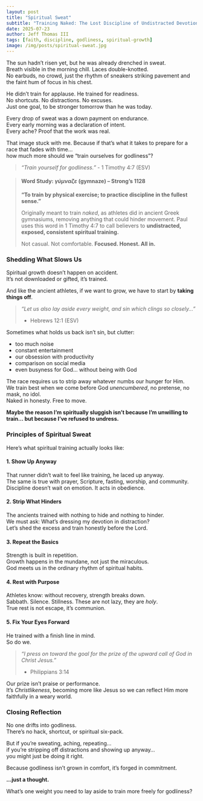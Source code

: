 ```yaml
---
layout: post
title: "Spiritual Sweat"
subtitle: "Training Naked: The Lost Discipline of Undistracted Devotion"
date: 2025-07-23
author: Jeff Thomas III
tags: [faith, discipline, godliness, spiritual-growth]
image: /img/posts/spiritual-sweat.jpg
---
```


The sun hadn’t risen yet, but he was already drenched in sweat.  
Breath visible in the morning chill. Laces double-knotted.  
No earbuds, no crowd, just the rhythm of sneakers striking pavement and the faint hum of focus in his chest.  

He didn’t train for applause. He trained for readiness.  
No shortcuts. No distractions. No excuses.  
Just one goal, to be stronger tomorrow than he was today.

Every drop of sweat was a down payment on endurance.  
Every early morning was a declaration of intent.  
Every ache? Proof that the work was real.

That image stuck with me. Because if that’s what it takes to prepare for a race that fades with time…  
how much more should we “train ourselves for godliness”?

> *“Train yourself for godliness.”* - 1 Timothy 4:7 (ESV)


> #### Word Study: *γύμναζε* (gymnaze) – Strong’s 1128  
> **“To train by physical exercise; to practice discipline in the fullest sense.”**  
>  
> Originally meant to train *naked*, as athletes did in ancient Greek gymnasiums, removing anything that could hinder movement. Paul uses this word in 1 Timothy 4:7 to call believers to **undistracted, exposed, consistent spiritual training.**
>
> Not casual. Not comfortable. **Focused. Honest. All in.**

### Shedding What Slows Us

Spiritual growth doesn’t happen on accident.  
It’s not downloaded or gifted, it’s trained.

And like the ancient athletes, if we want to grow, we have to start by **taking things off**.

> *“Let us also lay aside every weight, and sin which clings so closely…”*  
> - Hebrews 12:1 (ESV)

Sometimes what holds us back isn’t sin, but clutter:
- too much noise  
- constant entertainment  
- our obsession with productivity  
- comparison on social media  
- even busyness for God… without being with God  

The race requires us to strip away whatever numbs our hunger for Him.  
We train best when we come before God *unencumbered*, no pretense, no mask, no idol.  
Naked in honesty. Free to move.

**Maybe the reason I’m spiritually sluggish isn’t because I’m unwilling to train… but because I’ve refused to undress.**

### Principles of Spiritual Sweat

Here’s what spiritual training actually looks like:

#### 1. Show Up Anyway  
That runner didn’t wait to feel like training, he laced up anyway.  
The same is true with prayer, Scripture, fasting, worship, and community.  
Discipline doesn’t wait on emotion. It acts in obedience.

#### 2. Strip What Hinders  
The ancients trained with nothing to hide and nothing to hinder.  
We must ask: What’s dressing my devotion in distraction?  
Let’s shed the excess and train honestly before the Lord.

#### 3. Repeat the Basics  
Strength is built in repetition.  
Growth happens in the mundane, not just the miraculous.  
God meets us in the ordinary rhythm of spiritual habits.

#### 4. Rest with Purpose  
Athletes know: without recovery, strength breaks down.  
Sabbath. Silence. Stillness. These are not lazy, they are *holy*.  
True rest is not escape, it’s communion.

#### 5. Fix Your Eyes Forward  
He trained with a finish line in mind.  
So do we.

> *“I press on toward the goal for the prize of the upward call of God in Christ Jesus.”*  
> - Philippians 3:14

Our prize isn’t praise or performance.  
It’s *Christlikeness*, becoming more like Jesus so we can reflect Him more faithfully in a weary world.

### Closing Reflection

No one drifts into godliness.  
There’s no hack, shortcut, or spiritual six-pack.

But if you’re sweating, aching, repeating…  
if you’re stripping off distractions and showing up anyway…  
you might just be doing it right.

Because godliness isn’t grown in comfort, it’s forged in commitment.

**…just a thought.**

What’s one weight you need to lay aside to train more freely for godliness?

<!--stackedit_data:
eyJoaXN0b3J5IjpbNzc0MTM2OTk3XX0=
-->